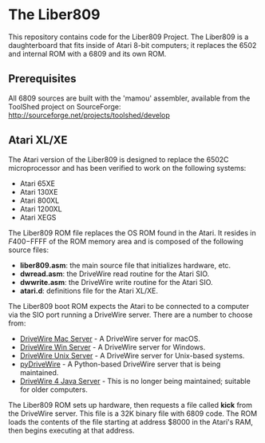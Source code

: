 # The Liber809

This repository contains code for the Liber809 Project. The Liber809 is a daughterboard that fits inside of Atari 8-bit computers; it replaces the 6502 and internal ROM with a 6809 and its own ROM.

## Prerequisites
All 6809 sources are built with the 'mamou' assembler, available from the ToolShed project on SourceForge:
    http://sourceforge.net/projects/toolshed/develop


## Atari XL/XE
The Atari version of the Liber809 is designed to replace the 6502C microprocessor and has been verified to work on the following systems:
- Atari 65XE
- Atari 130XE
- Atari 800XL
- Atari 1200XL
- Atari XEGS

The Liber809 ROM file replaces the OS ROM found in the Atari.  It resides in $F400-$FFFF of the ROM memory area and is composed of the following source files:
- **liber809.asm**: the main source file that initializes hardware, etc.
- **dwread.asm**: the DriveWire read routine for the Atari SIO.
- **dwwrite.asm**: the DriveWire write routine for the Atari SIO.
- **atari.d**: definitions file for the Atari XL/XE.

The Liber809 boot ROM expects the Atari to be connected to a computer via the SIO port running a DriveWire server. There are a number to choose from:

- [DriveWire Mac Server](https://github.com/boisy/drivewire-mac) - A DriveWire server for macOS.
- [DriveWire Win Server](https://github.com/boisy/drivewire-win) - A DriveWire server for Windows.
- [DriveWire Unix Server](https://github.com/boisy/drivewire-unix) - A DriveWire server for Unix-based systems.
- [pyDriveWire](https://github.com/n6il/pyDriveWire) - A Python-based DriveWire server that is being maintained.
- [DriveWire 4 Java Server](http://sites.google.com/site/drivewire4/) - This is no longer being maintained; suitable for older computers.

The Liber809 ROM sets up hardware, then requests a file called **kick** from the DriveWire server. This file is a 32K binary file with 6809 code. The ROM loads the contents of the file starting at address $8000 in the Atari's RAM, then begins executing at that address.

